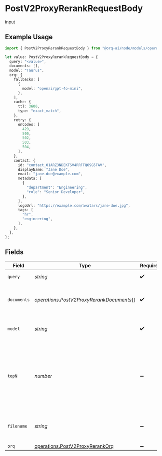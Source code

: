 # PostV2ProxyRerankRequestBody

input

## Example Usage

```typescript
import { PostV2ProxyRerankRequestBody } from "@orq-ai/node/models/operations";

let value: PostV2ProxyRerankRequestBody = {
  query: "<value>",
  documents: [],
  model: "Taurus",
  orq: {
    fallbacks: [
      {
        model: "openai/gpt-4o-mini",
      },
    ],
    cache: {
      ttl: 3600,
      type: "exact_match",
    },
    retry: {
      onCodes: [
        429,
        500,
        502,
        503,
        504,
      ],
    },
    contact: {
      id: "contact_01ARZ3NDEKTSV4RRFFQ69G5FAV",
      displayName: "Jane Doe",
      email: "jane.doe@example.com",
      metadata: [
        {
          "department": "Engineering",
          "role": "Senior Developer",
        },
      ],
      logoUrl: "https://example.com/avatars/jane-doe.jpg",
      tags: [
        "hr",
        "engineering",
      ],
    },
  },
};
```

## Fields

| Field                                                                                               | Type                                                                                                | Required                                                                                            | Description                                                                                         |
| --------------------------------------------------------------------------------------------------- | --------------------------------------------------------------------------------------------------- | --------------------------------------------------------------------------------------------------- | --------------------------------------------------------------------------------------------------- |
| `query`                                                                                             | *string*                                                                                            | :heavy_check_mark:                                                                                  | The search query                                                                                    |
| `documents`                                                                                         | *operations.PostV2ProxyRerankDocuments*[]                                                           | :heavy_check_mark:                                                                                  | A list of document objects or strings to rerank.                                                    |
| `model`                                                                                             | *string*                                                                                            | :heavy_check_mark:                                                                                  | The identifier of the model to use                                                                  |
| `topN`                                                                                              | *number*                                                                                            | :heavy_minus_sign:                                                                                  | The number of most relevant documents or indices to return, defaults to the length of the documents |
| `filename`                                                                                          | *string*                                                                                            | :heavy_minus_sign:                                                                                  | The filename of the document to rerank                                                              |
| `orq`                                                                                               | [operations.PostV2ProxyRerankOrq](../../models/operations/postv2proxyrerankorq.md)                  | :heavy_minus_sign:                                                                                  | N/A                                                                                                 |